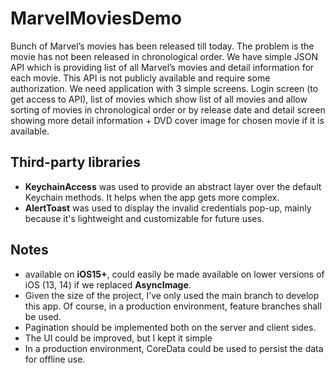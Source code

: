 
# MarvelMoviesDemo

Bunch of Marvel’s movies has been released till today. The problem is the movie has not
been released in chronological order. We have simple JSON API which is providing list of all
Marvel’s movies and detail information for each movie. This API is not publicly available and
require some authorization. We need application with 3 simple screens. Login screen (to get
access to API), list of movies which show list of all movies and allow sorting of movies in
chronological order or by release date and detail screen showing more detail information +
DVD cover image for chosen movie if it is available.

## Third-party libraries

* **KeychainAccess** was used to provide an abstract layer over the default Keychain methods. It helps when the app gets more complex.
* **AlertToast** was used to display the invalid credentials pop-up, mainly because it's lightweight and customizable for future uses.

## Notes

* available on **iOS15+**, could easily be made available on lower versions of iOS (13, 14) if we replaced **AsyncImage**.
* Given the size of the project, I’ve only used the main branch to develop this app. Of course, in a production environment, feature branches shall be used.
* Pagination should be implemented both on the server and client sides.
* The UI could be improved, but I kept it simple
* In a production environment, CoreData could be used to persist the data for offline use.




